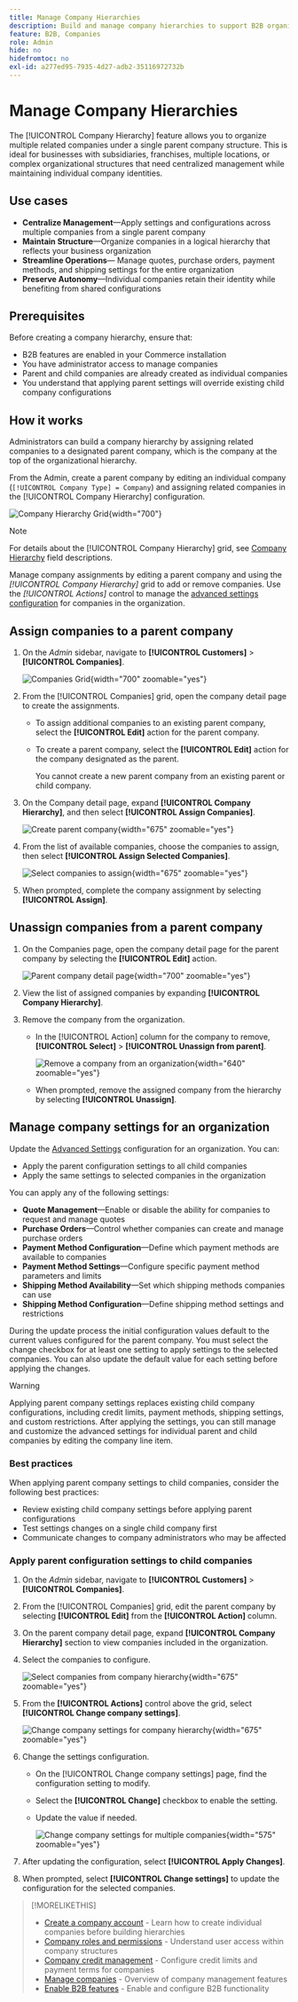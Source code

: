 ```yaml
---
title: Manage Company Hierarchies
description: Build and manage company hierarchies to support B2B organizations with complex operational models.
feature: B2B, Companies
role: Admin
hide: no
hidefromtoc: no
exl-id: a277ed95-7935-4d27-adb2-35116972732b
---
```

# Manage Company Hierarchies

The [!UICONTROL Company Hierarchy] feature allows you to organize multiple related companies under a single parent company structure. This is ideal for businesses with subsidiaries, franchises, multiple locations, or complex organizational structures that need centralized management while maintaining individual company identities.

## Use cases

* **Centralize Management**—Apply settings and configurations across multiple companies from a single parent company
* **Maintain Structure**—Organize companies in a logical hierarchy that reflects your business organization
* **Streamline Operations**— Manage quotes, purchase orders, payment methods, and shipping settings for the entire organization
* **Preserve Autonomy**—Individual companies retain their identity while benefiting from shared configurations

## Prerequisites

Before creating a company hierarchy, ensure that:

* B2B features are enabled in your Commerce installation
* You have administrator access to manage companies
* Parent and child companies are already created as individual companies
* You understand that applying parent settings will override existing child company configurations

## How it works

Administrators can build a company hierarchy by assigning related companies to a designated parent company, which is the company at the top of the organizational hierarchy.

From the Admin, create a parent company by editing an individual company (`[!UICONTROL Company Type] = Company`) and assigning related companies in the [!UICONTROL Company Hierarchy] configuration.

![Company Hierarchy Grid](./assets/company-hierarchy-grid.png){width="700"}

>[!NOTE]
>
>For details about the [!UICONTROL Company Hierarchy] grid, see [Company Hierarchy](account-company-create.md#company-hierarchy) field descriptions.

Manage company assignments by editing a parent company and using the *[!UICONTROL Company Hierarchy]* grid to add or remove companies. Use the *[!UICONTROL Actions]* control to manage the [advanced settings configuration](#change-company-settings) for companies in the organization.

## Assign companies to a parent company

1. On the _Admin_ sidebar, navigate to **[!UICONTROL Customers]** > **[!UICONTROL Companies]**.

     ![Companies Grid](./assets/companies-grid-view.png){width="700" zoomable="yes"}

1. From the [!UICONTROL Companies] grid, open the company detail page to create the assignments.

   * To assign additional companies to an existing parent company, select the **[!UICONTROL Edit]** action for the parent company.
   * To create a parent company, select the **[!UICONTROL Edit]** action for the company designated as the parent.

     You cannot create a new parent company from an existing parent or child company.

1. On the Company detail page, expand **[!UICONTROL Company Hierarchy]**, and then select **[!UICONTROL Assign Companies]**.

    ![Create parent company](./assets/company-hierarchy-grid.png){width="675" zoomable="yes"}

1. From the list of available companies, choose the companies to assign, then select **[!UICONTROL Assign Selected Companies]**.

    ![Select companies to assign](./assets/company-hierarchy-select-companies-assign.png){width="675" zoomable="yes"}

1. When prompted, complete the company assignment by selecting **[!UICONTROL Assign]**.

## Unassign companies from a parent company

1. On the Companies page, open the company detail page for the parent company by selecting the **[!UICONTROL Edit]** action.

    ![Parent company detail page](./assets/company-update.png){width="700" zoomable="yes"}

1. View the list of assigned companies by expanding **[!UICONTROL Company Hierarchy]**.

1. Remove the company from the organization.

   * In the [!UICONTROL Action] column for the company to remove, **[!UICONTROL Select]** > **[!UICONTROL Unassign from parent]**.

     ![Remove a company from an organization](./assets/company-hierarchy-grid-unassign.png){width="640" zoomable="yes"}

   * When prompted, remove the assigned company from the hierarchy by selecting **[!UICONTROL Unassign]**.

## Manage company settings for an organization

Update the [Advanced Settings](account-company-create.md#advanced-settings) configuration for an organization. You can:

* Apply the parent configuration settings to all child companies
* Apply the same settings to selected companies in the organization

You can apply any of the following settings:

* **Quote Management**—Enable or disable the ability for companies to request and manage quotes
* **Purchase Orders**—Control whether companies can create and manage purchase orders
* **Payment Method Configuration**—Define which payment methods are available to companies
* **Payment Method Settings**—Configure specific payment method parameters and limits
* **Shipping Method Availability**—Set which shipping methods companies can use
* **Shipping Method Configuration**—Define shipping method settings and restrictions

During the update process the initial configuration values default to the current values configured for the parent company. You must select the change checkbox for at least one setting to apply settings to the selected companies. You can also update the default value for each setting before applying the changes.

>[!WARNING]
>
>Applying parent company settings replaces existing child company configurations, including credit limits, payment methods, shipping settings, and custom restrictions. After applying the settings, you can still manage and customize the advanced settings for individual parent and child companies by editing the company line item.

### Best practices

When applying parent company settings to child companies, consider the following best practices:

* Review existing child company settings before applying parent configurations
* Test settings changes on a single child company first
* Communicate changes to company administrators who may be affected

### Apply parent configuration settings to child companies

1. On the _Admin_ sidebar, navigate to **[!UICONTROL Customers]** > **[!UICONTROL Companies]**.

1. From the [!UICONTROL Companies] grid, edit the parent company by selecting **[!UICONTROL Edit]** from the **[!UICONTROL Action]** column.

1. On the parent company detail page, expand **[!UICONTROL Company Hierarchy]** section to view companies included in the organization.

1. Select the companies to configure.

   ![Select companies from company hierarchy](assets/company-hierarchy-select-companies.png){width="675" zoomable="yes"}

1. From the **[!UICONTROL Actions]** control above the grid, select **[!UICONTROL Change company settings]**.

   ![Change company settings for company hierarchy](assets/company-hierarchy-change-company-settings-action.png){width="675" zoomable="yes"}

1. Change the settings configuration.

   * On the [!UICONTROL Change company settings] page, find the configuration setting to modify.

   * Select the **[!UICONTROL Change]** checkbox to enable the setting.

   * Update the value if needed.

     ![Change company settings for multiple companies](assets/company-hierarchy-change-settings-config.png){width="575" zoomable="yes"}

1. After updating the configuration, select **[!UICONTROL Apply Changes]**.

1. When prompted, select **[!UICONTROL Change settings]** to update the configuration for the selected companies.

>[!MORELIKETHIS]
>
>* [Create a company account](account-company-create.md) - Learn how to create individual companies before building hierarchies
>* [Company roles and permissions](account-company-roles-permissions.md) - Understand user access within company structures
>* [Company credit management](credit-company.md) - Configure credit limits and payment terms for companies
>* [Manage companies](manage-companies.md) - Overview of company management features
>* [Enable B2B features](enable-basic-features.md) - Enable and configure B2B functionality
